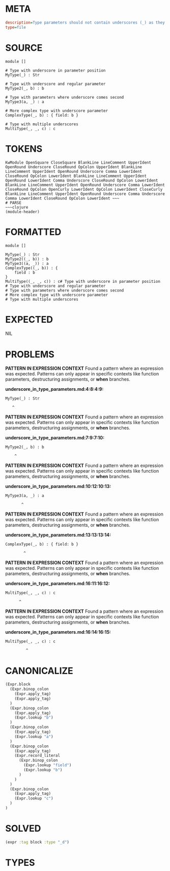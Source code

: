 # META
~~~ini
description=Type parameters should not contain underscores (_) as they represent 'I don't care' types, which doesn't make sense when declaring a type.
type=file
~~~
# SOURCE
~~~roc
module []

# Type with underscore in parameter position
MyType(_) : Str

# Type with underscore and regular parameter
MyType2(_, b) : b

# Type with parameters where underscore comes second
MyType3(a, _) : a

# More complex type with underscore parameter
ComplexType(_, b) : { field: b }

# Type with multiple underscores
MultiType(_, _, c) : c
~~~
# TOKENS
~~~text
KwModule OpenSquare CloseSquare BlankLine LineComment UpperIdent OpenRound Underscore CloseRound OpColon UpperIdent BlankLine LineComment UpperIdent OpenRound Underscore Comma LowerIdent CloseRound OpColon LowerIdent BlankLine LineComment UpperIdent OpenRound LowerIdent Comma Underscore CloseRound OpColon LowerIdent BlankLine LineComment UpperIdent OpenRound Underscore Comma LowerIdent CloseRound OpColon OpenCurly LowerIdent OpColon LowerIdent CloseCurly BlankLine LineComment UpperIdent OpenRound Underscore Comma Underscore Comma LowerIdent CloseRound OpColon LowerIdent ~~~
# PARSE
~~~clojure
(module-header)
~~~
# FORMATTED
~~~roc
module []

MyType(_) : Str
MyType2((_, b)) : b
MyType3((a, _)) : a
ComplexType((_, b)) : {
	field : b
}
MultiType((_, _, c)) : c# Type with underscore in parameter position
# Type with underscore and regular parameter
# Type with parameters where underscore comes second
# More complex type with underscore parameter
# Type with multiple underscores
~~~
# EXPECTED
NIL
# PROBLEMS
**PATTERN IN EXPRESSION CONTEXT**
Found a pattern where an expression was expected.
Patterns can only appear in specific contexts like function parameters, destructuring assignments, or **when** branches.

**underscore_in_type_parameters.md:4:8:4:9:**
```roc
MyType(_) : Str
```
       ^


**PATTERN IN EXPRESSION CONTEXT**
Found a pattern where an expression was expected.
Patterns can only appear in specific contexts like function parameters, destructuring assignments, or **when** branches.

**underscore_in_type_parameters.md:7:9:7:10:**
```roc
MyType2(_, b) : b
```
        ^


**PATTERN IN EXPRESSION CONTEXT**
Found a pattern where an expression was expected.
Patterns can only appear in specific contexts like function parameters, destructuring assignments, or **when** branches.

**underscore_in_type_parameters.md:10:12:10:13:**
```roc
MyType3(a, _) : a
```
           ^


**PATTERN IN EXPRESSION CONTEXT**
Found a pattern where an expression was expected.
Patterns can only appear in specific contexts like function parameters, destructuring assignments, or **when** branches.

**underscore_in_type_parameters.md:13:13:13:14:**
```roc
ComplexType(_, b) : { field: b }
```
            ^


**PATTERN IN EXPRESSION CONTEXT**
Found a pattern where an expression was expected.
Patterns can only appear in specific contexts like function parameters, destructuring assignments, or **when** branches.

**underscore_in_type_parameters.md:16:11:16:12:**
```roc
MultiType(_, _, c) : c
```
          ^


**PATTERN IN EXPRESSION CONTEXT**
Found a pattern where an expression was expected.
Patterns can only appear in specific contexts like function parameters, destructuring assignments, or **when** branches.

**underscore_in_type_parameters.md:16:14:16:15:**
```roc
MultiType(_, _, c) : c
```
             ^


# CANONICALIZE
~~~clojure
(Expr.block
  (Expr.binop_colon
    (Expr.apply_tag)
    (Expr.apply_tag)
  )
  (Expr.binop_colon
    (Expr.apply_tag)
    (Expr.lookup "b")
  )
  (Expr.binop_colon
    (Expr.apply_tag)
    (Expr.lookup "a")
  )
  (Expr.binop_colon
    (Expr.apply_tag)
    (Expr.record_literal
      (Expr.binop_colon
        (Expr.lookup "field")
        (Expr.lookup "b")
      )
    )
  )
  (Expr.binop_colon
    (Expr.apply_tag)
    (Expr.lookup "c")
  )
)
~~~
# SOLVED
~~~clojure
(expr :tag block :type "_d")
~~~
# TYPES
~~~roc
~~~
